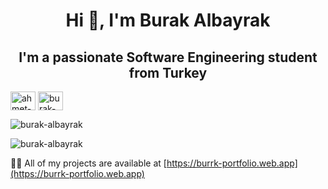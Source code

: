 <h1 align="center">Hi 👋, I'm Burak Albayrak</h1>

<h2 align="center">I'm a passionate Software Engineering student from Turkey</h2>

<p align="left">
<a href="https://linkedin.com/in/ahmet-burak-albayrak-8b5b44230" target="blank"><img align="center" src="https://raw.githubusercontent.com/rahuldkjain/github-profile-readme-generator/master/src/images/icons/Social/linked-in-alt.svg" alt="ahmet-burak-albayrak-8b5b44230" height="30" width="40" /></a>
<a href="https://www.leetcode.com/burak-albayrak" target="blank"><img align="center" src="https://raw.githubusercontent.com/rahuldkjain/github-profile-readme-generator/master/src/images/icons/Social/leet-code.svg" alt="burak-albayrak" height="30" width="40" /></a>
</p>

<p><img align="center" src="https://github-readme-stats.vercel.app/api/top-langs?username=burak-albayrak&show_icons=true&locale=en&layout=compact" alt="burak-albayrak" /></p>

<p><p/>
<p><img align="center" src="https://github-readme-streak-stats.herokuapp.com/?user=burak-albayrak&" alt="burak-albayrak" /></p>

👨‍💻 All of my projects are available at [https://burrk-portfolio.web.app](https://burrk-portfolio.web.app)
